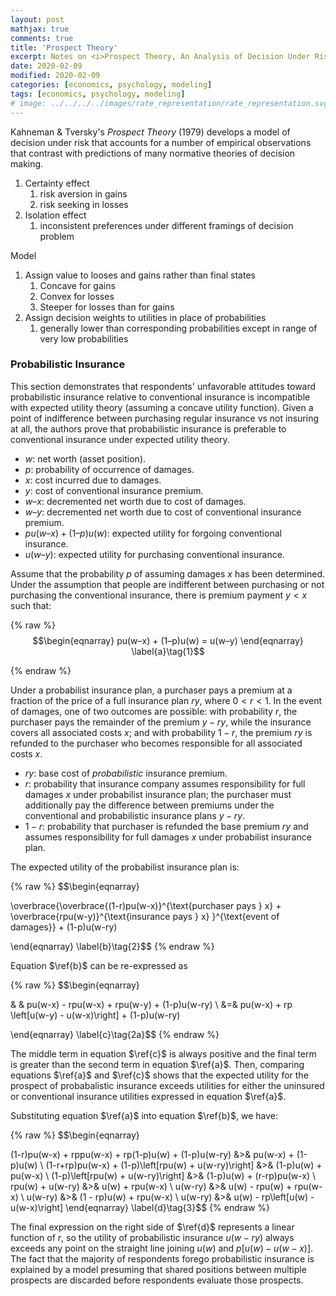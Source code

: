 ```yaml
---
layout: post
mathjax: true
comments: true
title: 'Prospect Theory' 
excerpt: Notes on <i>Prospect Theory, An Analysis of Decision Under Risk</i> 
date: 2020-02-09 
modified: 2020-02-09
categories: [economics, psychology, modeling]
tags: [economics, psychology, modeling]
# image: ../../../../images/rate_representation/rate_representation.svg
---
```


Kahneman & Tversky's *Prospect Theory* (1979) develops a model of decision under risk that accounts for a number of empirical observations that contrast with predictions of many normative theories of decision making. 

1. Certainty effect
    1. risk aversion in gains
    2. risk seeking in losses
2. Isolation effect
    1. inconsistent preferences under different framings of decision problem

Model
1. Assign value to looses and gains rather than final states
    1. Concave for gains
    2. Convex for losses
    3. Steeper for losses than for gains
2. Assign decision weights to utilities in place of probabilities
    1. generally lower than corresponding probabilities except in range of very low probabilities

### Probabilistic Insurance
This section demonstrates that respondents' unfavorable attitudes toward probabilistic insurance relative to conventional insurance is incompatible with expected utility theory (assuming a concave utility function).  Given a point of indifference between purchasing regular insurance vs not insuring at all, the authors prove that probabilistic insurance is preferable to conventional insurance under expected utility theory.

- $w$: net worth (asset position).
- $p$: probability of occurrence of damages. 
- $x$: cost incurred due to damages.
- $y$: cost of conventional insurance premium.
- $w–x$: decremented net worth due to cost of damages.
- $w–y$: decremented net worth due to cost of conventional insurance premium.
- $p u(w–x) + (1–p) u(w)$: expected utility for forgoing conventional insurance.
- $u(w–y)$: expected utility for purchasing conventional insurance.

Assume that the probability $p$ of assuming damages $x$ has been determined. Under the assumption that people are indifferent between purchasing or not purchasing the conventional insurance, there is premium payment $y < x$ such that: 

{% raw %}
$$\begin{eqnarray} 
pu(w–x) + (1–p)u(w) = u(w–y)
\end{eqnarray}
\label{a}\tag{1}$$

{% endraw %}

Under a probabilist insurance plan, a purchaser pays a premium at a fraction of the price of a full insurance plan $ry$, where $0 < r < 1$. In the event of damages, one of two outcomes are possible: with probability $r$, the purchaser pays the remainder of the premium $y-ry$, while the insurance covers all associated costs $x$; and with probability $1-r$, the premium $ry$ is refunded to the purchaser who becomes responsible for all associated costs $x$.

- $ry$: base cost of *probabilistic* insurance premium.
- $r$: probability that insurance company assumes responsibility for full damages $x$ under probabilist insurance plan; the purchaser must additionally pay the difference between premiums under the conventional and probabilistic insurance plans $y-ry$. 
- $1-r$: probability that purchaser is refunded the base premium $ry$ and assumes responsibility for full damages $x$ under probabilist insurance plan. 

The expected utility of the probabilist insurance plan is:

{% raw %}
$$\begin{eqnarray} 

\overbrace{\overbrace{(1-r)pu(w-x)}^{\text{purchaser pays } x} + \overbrace{rpu(w-y)}^{\text{insurance pays } x} }^{\text{event of damages}} + (1-p)u(w-ry) 

\end{eqnarray}
\label{b}\tag{2}$$
{% endraw %}

Equation $\ref{b}$ can be re-expressed as

{% raw %}
$$\begin{eqnarray} 

& & pu(w-x) - rpu(w-x) + rpu(w-y) + (1-p)u(w-ry) \\
&=& pu(w-x) + rp \left[u(w-y) - u(w-x)\right] + (1-p)u(w-ry)

\end{eqnarray}
\label{c}\tag{2a}$$
{% endraw %}


The middle term in equation $\ref{c}$ is always positive and the final term is greater than the second term in equation $\ref{a}$. Then, comparing equations $\ref{a}$ and $\ref{c}$ shows that the expected utility for the prospect of probabalistic insurance exceeds utilities for either the uninsured or conventional insurance utilities expressed in equation $\ref{a}$.  

Substituting equation $\ref{a}$ into equation $\ref{b}$, we have:

{% raw %}
$$\begin{eqnarray} 

(1-r)pu(w-x) + rppu(w-x) + rp(1-p)u(w) + (1-p)u(w-ry) &>& pu(w-x) + (1-p)u(w) \\
(1-r+rp)pu(w-x) + (1-p)\left[rpu(w) + u(w-ry)\right] &>& (1-p)u(w) + pu(w-x) \\
(1-p)\left[rpu(w) + u(w-ry)\right] &>& (1-p)u(w) + (r-rp)pu(w-x) \\
rpu(w) + u(w-ry) &>& u(w) + rpu(w-x) \\
u(w-ry) &>& u(w) - rpu(w) + rpu(w-x) \\
u(w-ry) &>& (1 - rp)u(w) + rpu(w-x) \\
u(w-ry) &>& u(w) - rp\left[u(w) - u(w-x)\right] 
\end{eqnarray}
\label{d}\tag{3}$$
{% endraw %}

The final expression on the right side of $\ref{d}$ represents a linear function of $r$, so the utility of probabilistic insurance $u(w-ry)$ always exceeds any point on the straight line joining $u(w)$ and $p\left[u(w) - u(w-x)\right]$. The fact that the majority of respondents forego probabilistic insurance is explained by a model presuming that shared positions between multiple prospects are discarded before respondents evaluate those prospects.